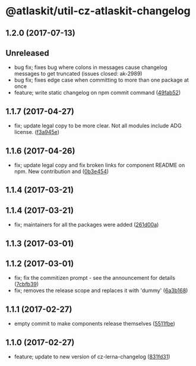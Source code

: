 # @atlaskit/util-cz-atlaskit-changelog

## 1.2.0 (2017-07-13)


## Unreleased

* bug fix; fixes bug where colons in messages cause changelog messages to get truncated (issues closed: ak-2989)
* bug fix; fixes edge case when committing to more than one package at once
* feature; write static changelog on npm commit command ([49fab52](https://bitbucket.org/atlassian/atlaskit/commits/49fab52))

## 1.1.7 (2017-04-27)


* fix; update legal copy to be more clear. Not all modules include ADG license. ([f3a945e](https://bitbucket.org/atlassian/atlaskit/commits/f3a945e))

## 1.1.6 (2017-04-26)


* fix; update legal copy and fix broken links for component README on npm. New contribution and ([0b3e454](https://bitbucket.org/atlassian/atlaskit/commits/0b3e454))

## 1.1.4 (2017-03-21)

## 1.1.4 (2017-03-21)


* fix; maintainers for all the packages were added ([261d00a](https://bitbucket.org/atlassian/atlaskit/commits/261d00a))

## 1.1.3 (2017-03-01)

## 1.1.2 (2017-03-01)


* fix; fix the commitizen prompt - see the announcement for details ([7cbfb39](https://bitbucket.org/atlassian/atlaskit/commits/7cbfb39))
* fix; removes the release scope and replaces it with 'dummy' ([6a3b168](https://bitbucket.org/atlassian/atlaskit/commits/6a3b168))

## 1.1.1 (2017-02-27)


* empty commit to make components release themselves ([5511fbe](https://bitbucket.org/atlassian/atlaskit/commits/5511fbe))

## 1.1.0 (2017-02-27)


* feature; update to new version of cz-lerna-changelog ([831fd31](https://bitbucket.org/atlassian/atlaskit/commits/831fd31))
